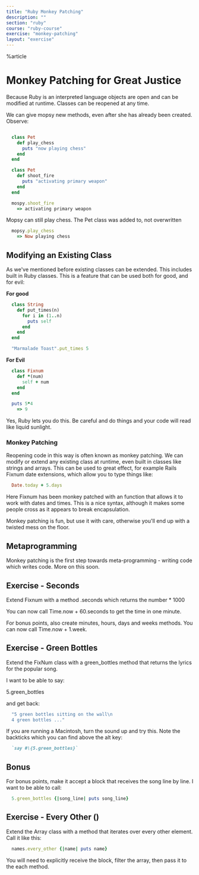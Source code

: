 ```yaml
---
title: "Ruby Monkey Patching"
description: ""
section: "ruby"
course: "ruby-course"
exercise: "monkey-patching"
layout: "exercise"
---
```


%article



# Monkey Patching for Great Justice


Because Ruby is an interpreted language objects are open and can be modified at runtime. Classes can be reopened at any time.

We can give mopsy new methods, even after she has already been created. Observe:

```ruby

  class Pet
    def play_chess
      puts "now playing chess"
    end
  end

  class Pet
    def shoot_fire
      puts "activating primary weapon"
    end
  end

  mospy.shoot_fire
    => activating primary weapon
```





Mopsy can still play chess. The Pet class was added to, not overwritten

```ruby
  mopsy.play_chess
    => Now playing chess
```








## Modifying an Existing Class ##

As we've mentioned before existing classes can be extended. This includes built in Ruby classes. This is a feature that can be used both for good, and for evil:

**For good**

```ruby
  class String
    def put_times(n)
      for i in (1..n)
        puts self
      end
    end
  end

  "Marmalade Toast".put_times 5
```






**For Evil**

```ruby
  class Fixnum
    def *(num)
      self + num
    end
  end

  puts 5*4
    => 9
```





Yes, Ruby lets you do this. Be careful and do things and your code will read like liquid sunlight.

### Monkey Patching ###

Reopening code in this way is often known as monkey patching. We can modify or extend any existing class at runtime, even built in classes like strings and arrays. This can be used to great effect, for example Rails Fixnum date extensions, which allow you to type things like:

```ruby
  Date.today + 5.days
```





Here Fixnum has been monkey patched with an function that allows it to work with dates and times. This is a nice syntax, although it makes some people cross as it appears to break encapsulation.

Monkey patching is fun, but use it with care, otherwise you'll end up with a twisted mess on the floor.

## Metaprogramming

Monkey patching is the first step towards meta-programming - writing code which writes code. More on this soon.




## Exercise - Seconds

Extend Fixnum with a method .seconds which returns the number * 1000

You can now call Time.now + 60.seconds to get the time in one minute.

For bonus points, also create minutes, hours, days and weeks methods. You can now call Time.now + 1.week.



## Exercise - Green Bottles

Extend the FixNum class with a green_bottles method that returns the lyrics for the popular song.

I want to be able to say:

5.green_bottles

and get back:

```ruby
  "5 green bottles sitting on the wall\n
  4 green bottles ..."
```





If you are running a Macintosh, turn the sound up and try this. Note the backticks which you can find above the alt key:

```ruby
  `say #\{5.green_bottles}`
```






## Bonus

For bonus points, make it accept a block that receives the song line by line. I want to be able to call:

```ruby
  5.green_bottles {|song_line| puts song_line}
```







## Exercise - Every Other ()

Extend the Array class with a method that iterates over every other element. Call it like this:

```ruby
  names.every_other {|name| puts name}
```





You will need to explicitly receive the block, filter the array, then pass it to the each method.
